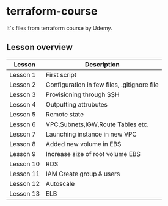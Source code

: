 # terraform-course

It\`s files from terraform course by Udemy. 

## **Lesson overview**

| Lesson  | Description |
| --------|-------------|
| Lesson 1| First script | 
| Lesson 2| Configuration in few files, .gitignore file |
| Lesson 3| Provisioning through SSH |
| Lesson 4| Outputting attrubutes |
| Lesson 5| Remote state |
| Lesson 6| VPC,Subnets,IGW,Route Tables etc. |
| Lesson 7| Launching instance in new VPC  |
| Lesson 8| Added new volume in EBS |
| Lesson 9| Increase size of root volume EBS | 
| Lesson 10| RDS | 
| Lesson 11| IAM Create group & users | 
| Lesson 12|  Autoscale | 
| Lesson 13| ELB |
